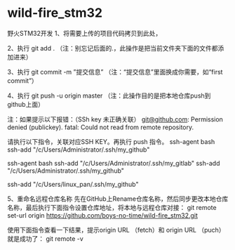 # wild-fire_stm32
野火STM32开发
1、将需要上传的项目代码拷贝到此处，

2、执行	git add .  （注：别忘记后面的.，此操作是把当前文件夹下面的文件都添加进来）

3、执行	git commit  -m  ”提交信息”  （注：“提交信息”里面换成你需要，如“first commit”）

4、执行	git push -u origin master   （注：此操作目的是把本地仓库push到github上面）

注：如果提示以下报错：（SSh key 未正确关联）
git@github.com: Permission denied (publickey).
fatal: Could not read from remote repository.

请执行以下指令，关联对应SSH KEY。再执行 push 指令。
ssh-agent bash
ssh-add "/c/Users/Administrator/.ssh/my_github"

ssh-agent bash
ssh-add "/c/Users/Administrator/.ssh/my_gitlab"
ssh-add "/c/Users/Administrator/.ssh/my_github"

ssh-add "/c/Users/linux_pan/.ssh/my_github"

5、重命名远程仓库名称
先在GitHub上Rename仓库名称，然后同步更改本地仓库名称，最后执行下面指令设置仓库地址，将本地与远程仓库对接：
git remote set-url origin https://github.com/boys-no-time/wild-fire_stm32.git

使用下面指令查看一下结果，提示origin URL （fetch）和 origin URL （puch）就是成功了：
git remote -v

